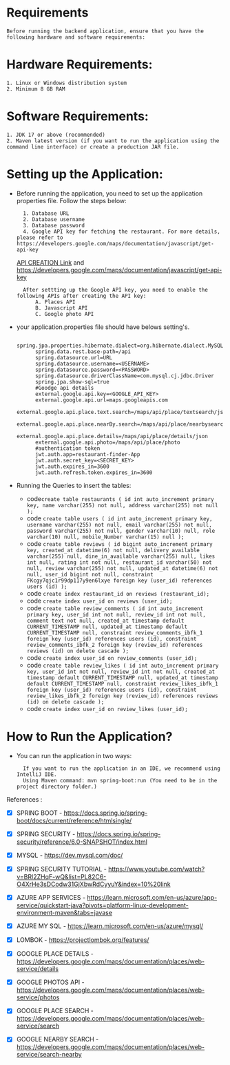 # Requirements

    Before running the backend application, ensure that you have the following hardware and software requirements:

# Hardware Requirements: 

    1. Linux or Windows distribution system
    2. Minimum 8 GB RAM
# Software Requirements:

    1. JDK 17 or above (recommended)
    2. Maven latest version (if you want to run the application using the command line interface) or create a production JAR file.

# Setting up the Application:

* Before running the application, you need to set up the application properties file. Follow the steps below:

        1. Database URL
        2. Database username
        3. Database password
        4. Google API key for fetching the restaurant. For more details, please refer to https://developers.google.com/maps/documentation/javascript/get-api-key
    [API CREATION Link](https://developers.google.com/maps/documentation/javascript/get-api-key "Named link title") and https://developers.google.com/maps/documentation/javascript/get-api-key

        After settting up the Google API key, you need to enable the following APIs after creating the API key:
            A. Places API
            B. Javascript API
            C. Google photo API
* your application.properties file should have belows setting's.

            spring.jpa.properties.hibernate.dialect=org.hibernate.dialect.MySQL8Dialect
            spring.data.rest.base-path=/api
            spring.datasource.url=URL
            spring.datasource.username=<USERNAME>
            spring.datasource.password=<PASSWORD>
            spring.datasource.driverClassName=com.mysql.cj.jdbc.Driver
            spring.jpa.show-sql=true
            #Goodge api details
            external.google.api.key=<GOOGLE_API_KEY>
            external.google.api.url=maps.googleapis.com
            external.google.api.place.text.search=/maps/api/place/textsearch/json
            external.google.api.place.nearBy.search=/maps/api/place/nearbysearch/json
            external.google.api.place.details=/maps/api/place/details/json
            external.google.api.photo=/maps/api/place/photo 
            #authentication token
            jwt.auth.app=restaurant-finder-App
            jwt.auth.secret_key=<SECRET_KEY>
            jwt.auth.expires_in=3600
            jwt.auth.refresh.token.expires_in=3600
* Running the Queries to insert the tables:
  *   code`create table restaurants (
      id int auto_increment primary key,
      name varchar(255) not null,
      address varchar(255) not null
      );`
  * code `create table users (
    id int auto_increment primary key,
    username varchar(255) not null,
    email varchar(255) not null,
    password varchar(255) not null,
    gender varchar(10) null,
    role varchar(10) null,
    mobile_Number varchar(15) null
    );`
  * code `create table reviews (
    id bigint auto_increment primary key,
    created_at datetime(6) not null,
    delivery_available varchar(255) null,
    dine_in_available varchar(255) null,
    likes int null,
    rating int not null,
    restaurant_id varchar(50) not null,
    review varchar(255) not null,
    updated_at datetime(6) not null,
    user_id bigint not null,
    constraint FKcgy7qjc1r99dp117y9en6lxye foreign key (user_id) references users (id)
    );`
  * code `create index restaurant_id on reviews (restaurant_id);`
  * code `create index user_id on reviews (user_id);`
  * code `create table review_comments (
    id int auto_increment primary key,
    user_id int not null,
    review_id int not null,
    comment text not null,
    created_at timestamp default CURRENT_TIMESTAMP null,
    updated_at timestamp default CURRENT_TIMESTAMP null,
    constraint review_comments_ibfk_1 foreign key (user_id) references users (id),
    constraint review_comments_ibfk_2 foreign key (review_id) references reviews (id) on delete cascade
    );`
  * code `create index user_id on review_comments (user_id);`
  * code `create table review_likes (
    id int auto_increment primary key,
    user_id int not null,
    review_id int not null,
    created_at timestamp default CURRENT_TIMESTAMP null,
    updated_at timestamp default CURRENT_TIMESTAMP null,
    constraint review_likes_ibfk_1 foreign key (user_id) references users (id),
    constraint review_likes_ibfk_2 foreign key (review_id) references reviews (id) on delete cascade
    );`
  * code `create index user_id on review_likes (user_id);`


# How to Run the Application?

* You can run the application in two ways:

        If you want to run the application in an IDE, we recommend using IntelliJ IDE.
        Using Maven command: mvn spring-boot:run (You need to be in the project directory folder.)

References : 
- [x] SPRING BOOT - https://docs.spring.io/spring-boot/docs/current/reference/htmlsingle/
- [x] SPRING SECURITY - https://docs.spring.io/spring-security/reference/6.0-SNAPSHOT/index.html
- [x] MYSQL - https://dev.mysql.com/doc/
- [x] SPRING SECURITY TUTORIAL - https://www.youtube.com/watch?v=BRl2ZHqF-wQ&list=PL82C6-O4XrHe3sDCodw31GjXbwRdCyyuY&index=10%20link
- [x] AZURE APP SERVICES - https://learn.microsoft.com/en-us/azure/app-service/quickstart-java?pivots=platform-linux-development-environment-maven&tabs=javase
- [x] AZURE MY SQL - https://learn.microsoft.com/en-us/azure/mysql/
- [x] LOMBOK - https://projectlombok.org/features/
- [x] GOOGLE PLACE DETAILS - https://developers.google.com/maps/documentation/places/web-service/details
- [x] GOOGLE PHOTOS API - https://developers.google.com/maps/documentation/places/web-service/photos
- [X] GOOGLE PLACE SEARCH - https://developers.google.com/maps/documentation/places/web-service/search
- [X] GOOGLE NEARBY SEARCH - https://developers.google.com/maps/documentation/places/web-service/search-nearby

